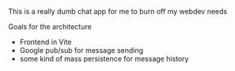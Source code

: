 This is a really dumb chat app for me to burn off my webdev needs

Goals for the architecture
- Frontend in Vite
- Google pub/sub for message sending
- some kind of mass persistence for message history
